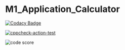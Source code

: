 # M1_Application_Calculator

[![Codacy Badge](https://app.codacy.com/project/badge/Grade/8b6bb2ae7c5b4809a594cb3ef412e45b)](https://www.codacy.com/gh/mayuri-salankar/M1_Application_Calculator/dashboard?utm_source=github.com&amp;utm_medium=referral&amp;utm_content=mayuri-salankar/M1_Application_Calculator&amp;utm_campaign=Badge_Grade)

[![cppcheck-action-test](https://github.com/mayuri-salankar/M1_Application_Calculator/actions/workflows/cpp%20check.yml/badge.svg)](https://github.com/mayuri-salankar/M1_Application_Calculator/actions/workflows/cpp%20check.yml)

![code score](https://api.codiga.io/project/29994/score/svg) 

